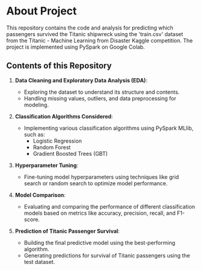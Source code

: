 # About Project

This repository contains the code and analysis for predicting which passengers survived the Titanic shipwreck using the 'train.csv' dataset from the Titanic - Machine Learning from Disaster Kaggle competition. The project is implemented using PySpark on Google Colab.

## Contents of this Repository

1. **Data Cleaning and Exploratory Data Analysis (EDA)**:
   - Exploring the dataset to understand its structure and contents.
   - Handling missing values, outliers, and data preprocessing for modeling.

2. **Classification Algorithms Considered**:
   - Implementing various classification algorithms using PySpark MLlib, such as:
     - Logistic Regression
     - Random Forest
     - Gradient Boosted Trees (GBT)

3. **Hyperparameter Tuning**:
   - Fine-tuning model hyperparameters using techniques like grid search or random search to optimize model performance.

4. **Model Comparison**:
   - Evaluating and comparing the performance of different classification models based on metrics like accuracy, precision, recall, and F1-score.

5. **Prediction of Titanic Passenger Survival**:
   - Building the final predictive model using the best-performing algorithm.
   - Generating predictions for survival of Titanic passengers using the test dataset.
